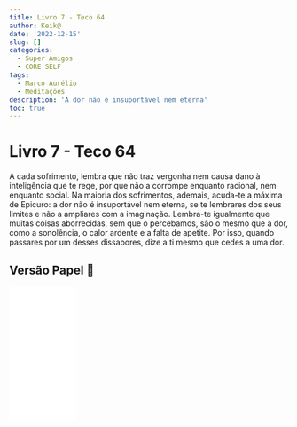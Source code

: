 ```yaml
---
title: Livro 7 - Teco 64
author: Keik@
date: '2022-12-15'
slug: []
categories:
  - Super Amigos
  - CORE SELF
tags:
  - Marco Aurélio
  - Meditações
description: 'A dor não é insuportável nem eterna'
toc: true
---
```


# Livro 7 - Teco 64 

A cada sofrimento, lembra que não traz vergonha nem causa dano à inteligência que te rege, por que não a corrompe enquanto racional, nem enquanto social. Na maioria dos sofrimentos, ademais, acuda-te a máxima de Epicuro: a dor não é insuportável nem eterna, se te lembrares dos seus limites e não a ampliares com a imaginação. Lembra-te igualmente que muitas coisas aborrecidas, sem que o percebamos, são o mesmo que a dor, como a sonolência, o calor ardente e a falta de apetite. Por isso, quando passares por um desses dissabores, dize a ti mesmo que cedes a uma dor.

## Versão Papel :book:
<iframe style="width:120px;height:240px;" marginwidth="0" marginheight="0" scrolling="no" frameborder="0" src="//ws-na.amazon-adsystem.com/widgets/q?ServiceVersion=20070822&OneJS=1&Operation=GetAdHtml&MarketPlace=BR&source=ss&ref=as_ss_li_til&ad_type=product_link&tracking_id=mundodekeika-20&language=pt_BR&marketplace=amazon&region=BR&placement=B092FVY4BB&asins=B092FVY4BB&linkId=37c5ec14221f61f811029aa88b520891&show_border=true&link_opens_in_new_window=true"></iframe>